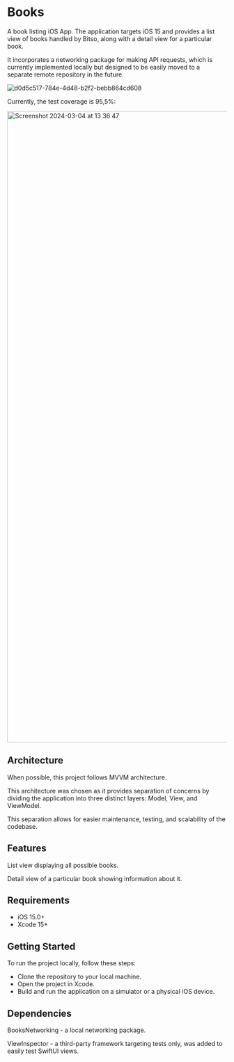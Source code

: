 # Books
A book listing iOS App. The application targets iOS 15 and provides a list view of books handled by Bitso, along with a detail view for a particular book. 

It incorporates a networking package for making API requests, which is currently implemented locally but designed to be easily moved to a separate remote repository in the future.

![d0d5c517-784e-4d48-b2f2-bebb864cd608](https://github.com/luanachen/Books/assets/24574325/dea444d4-0724-4ae3-87d6-3eb3581ba08c)

Currently, the test coverage is 95,5%:

<img width="1451" alt="Screenshot 2024-03-04 at 13 36 47" src="https://github.com/luanachen/Books/assets/24574325/3551313a-8b61-4907-9be8-e822d461ba54">


## Architecture

When possible, this project follows MVVM architecture. 

This architecture was chosen as it provides separation of concerns by dividing the application into three distinct layers: Model, View, and ViewModel. 

This separation allows for easier maintenance, testing, and scalability of the codebase.

## Features
List view displaying all possible books.

Detail view of a particular book showing information about it.

## Requirements

- iOS 15.0+
- Xcode 15+

## Getting Started
To run the project locally, follow these steps:

- Clone the repository to your local machine.
- Open the project in Xcode.
- Build and run the application on a simulator or a physical iOS device.

## Dependencies
BooksNetworking - a local networking package.

ViewInspector - a third-party framework targeting tests only, was added to easily test SwiftUI views. 


